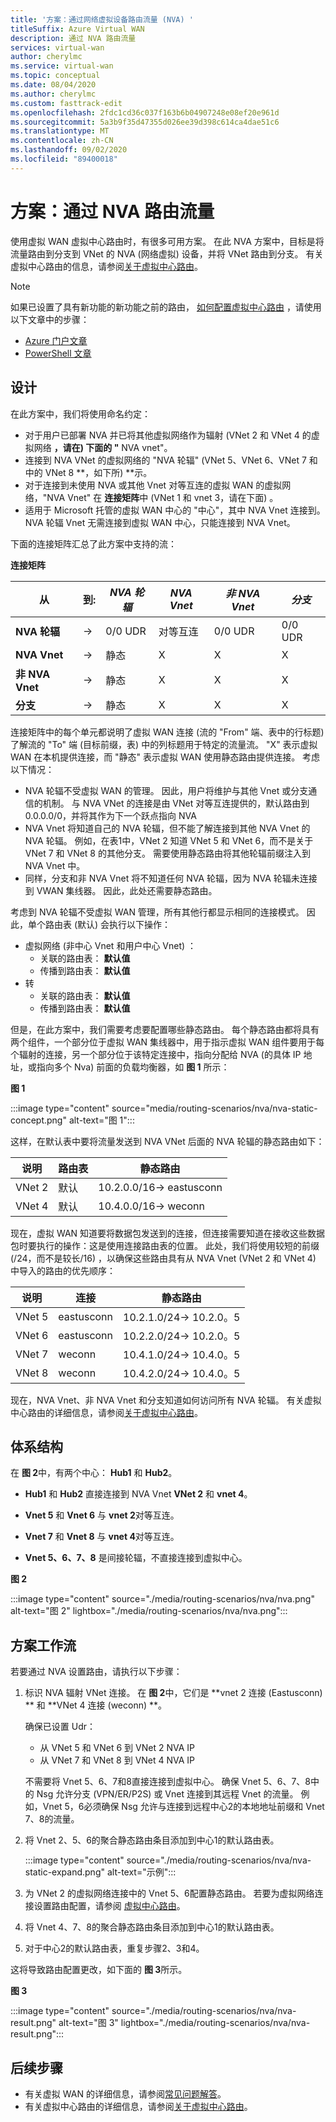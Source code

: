 ```yaml
---
title: '方案：通过网络虚拟设备路由流量 (NVA) '
titleSuffix: Azure Virtual WAN
description: 通过 NVA 路由流量
services: virtual-wan
author: cherylmc
ms.service: virtual-wan
ms.topic: conceptual
ms.date: 08/04/2020
ms.author: cherylmc
ms.custom: fasttrack-edit
ms.openlocfilehash: 2fdc1cd36c037f163b6b04907248e08ef20e961d
ms.sourcegitcommit: 5a3b9f35d47355d026ee39d398c614ca4dae51c6
ms.translationtype: MT
ms.contentlocale: zh-CN
ms.lasthandoff: 09/02/2020
ms.locfileid: "89400018"
---
```

# <a name="scenario-route-traffic-through-an-nva"></a>方案：通过 NVA 路由流量

使用虚拟 WAN 虚拟中心路由时，有很多可用方案。 在此 NVA 方案中，目标是将流量路由到分支到 VNet 的 NVA (网络虚拟) 设备，并将 VNet 路由到分支。 有关虚拟中心路由的信息，请参阅[关于虚拟中心路由](about-virtual-hub-routing.md)。

> [!NOTE]
> 如果已设置了具有新功能的新功能之前的路由， [如何配置虚拟中心路由](how-to-virtual-hub-routing.md) ，请使用以下文章中的步骤：
>* [Azure 门户文章](virtual-wan-route-table-nva-portal.md)
>* [PowerShell 文章](virtual-wan-route-table-nva.md)
>

## <a name="design"></a><a name="design"></a>设计

在此方案中，我们将使用命名约定：

* 对于用户已部署 NVA 并已将其他虚拟网络作为辐射 (VNet 2 和 VNet 4 的虚拟网络 **，请在) 下面的 "** NVA vnet"。
* 连接到 NVA VNet 的虚拟网络的 "NVA 轮辐" (VNet 5、VNet 6、VNet 7 和中的 VNet 8 **，如下所) **示。
* 对于连接到未使用 NVA 或其他 Vnet 对等互连的虚拟 WAN 的虚拟网络，"NVA Vnet" 在 **连接矩阵**中 (VNet 1 和 vnet 3，请在下面) 。
* 适用于 Microsoft 托管的虚拟 WAN 中心的 "中心"，其中 NVA Vnet 连接到。 NVA 轮辐 Vnet 无需连接到虚拟 WAN 中心，只能连接到 NVA Vnet。

下面的连接矩阵汇总了此方案中支持的流：

**连接矩阵**

| 从             | 到:|   *NVA 轮辐*|*NVA Vnet*|*非 NVA Vnet*|*分支*|
|---|---|---|---|---|---|
| **NVA 轮辐**   | &#8594; | 0/0 UDR  |  对等互连 |   0/0 UDR    |  0/0 UDR  |
| **NVA Vnet**    | &#8594; |   静态 |      X   |        X     |      X    |
| **非 NVA Vnet**| &#8594; |   静态 |      X   |        X     |      X    |
| **分支**     | &#8594; |   静态 |      X   |        X     |      X    |

连接矩阵中的每个单元都说明了虚拟 WAN 连接 (流的 "From" 端、表中的行标题) 了解流的 "To" 端 (目标前缀，表) 中的列标题用于特定的流量流。 "X" 表示虚拟 WAN 在本机提供连接，而 "静态" 表示虚拟 WAN 使用静态路由提供连接。 考虑以下情况：

* NVA 轮辐不受虚拟 WAN 的管理。 因此，用户将维护与其他 Vnet 或分支通信的机制。 与 NVA VNet 的连接是由 VNet 对等互连提供的，默认路由到 0.0.0.0/0，并将其作为下一个跃点指向 NVA
* NVA Vnet 将知道自己的 NVA 轮辐，但不能了解连接到其他 NVA Vnet 的 NVA 轮辐。 例如，在表1中，VNet 2 知道 VNet 5 和 VNet 6，而不是关于 VNet 7 和 VNet 8 的其他分支。 需要使用静态路由将其他轮辐前缀注入到 NVA Vnet 中。
* 同样，分支和非 NVA Vnet 将不知道任何 NVA 轮辐，因为 NVA 轮辐未连接到 VWAN 集线器。 因此，此处还需要静态路由。

考虑到 NVA 轮辐不受虚拟 WAN 管理，所有其他行都显示相同的连接模式。 因此，单个路由表 (默认) 会执行以下操作：

* 虚拟网络 (非中心 Vnet 和用户中心 Vnet) ：
  * 关联的路由表： **默认值**
  * 传播到路由表： **默认值**
* 转
  * 关联的路由表： **默认值**
  * 传播到路由表： **默认值**

但是，在此方案中，我们需要考虑要配置哪些静态路由。 每个静态路由都将具有两个组件，一个部分位于虚拟 WAN 集线器中，用于指示虚拟 WAN 组件要用于每个辐射的连接，另一个部分位于该特定连接中，指向分配给 NVA (的具体 IP 地址，或指向多个 Nva) 前面的负载均衡器，如 **图 1** 所示：

**图 1**

:::image type="content" source="media/routing-scenarios/nva/nva-static-concept.png" alt-text="图 1":::

这样，在默认表中要将流量发送到 NVA VNet 后面的 NVA 轮辐的静态路由如下：

| 说明 | 路由表 | 静态路由              |
| ----------- | ----------- | ------------------------- |
| VNet 2       | 默认     | 10.2.0.0/16-> eastusconn |
| VNet 4       | 默认     | 10.4.0.0/16-> weconn     |

现在，虚拟 WAN 知道要将数据包发送到的连接，但连接需要知道在接收这些数据包时要执行的操作：这是使用连接路由表的位置。 此处，我们将使用较短的前缀 (/24，而不是较长/16) ，以确保这些路由具有从 NVA Vnet (VNet 2 和 VNet 4) 中导入的路由的优先顺序：

| 说明 | 连接 | 静态路由            |
| ----------- | ---------- | ----------------------- |
| VNet 5       | eastusconn | 10.2.1.0/24-> 10.2.0。5 |
| VNet 6       | eastusconn | 10.2.2.0/24-> 10.2.0。5 |
| VNet 7       | weconn     | 10.4.1.0/24-> 10.4.0。5 |
| VNet 8       | weconn     | 10.4.2.0/24-> 10.4.0。5 |

现在，NVA Vnet、非 NVA Vnet 和分支知道如何访问所有 NVA 轮辐。 有关虚拟中心路由的详细信息，请参阅[关于虚拟中心路由](about-virtual-hub-routing.md)。

## <a name="architecture"></a><a name="architecture"></a>体系结构

在 **图 2**中，有两个中心： **Hub1** 和 **Hub2**。

* **Hub1** 和 **Hub2** 直接连接到 NVA Vnet **VNet 2** 和 **vnet 4**。

* **Vnet 5** 和 **Vnet 6** 与 **vnet 2**对等互连。

* **Vnet 7** 和 **Vnet 8** 与 **vnet 4**对等互连。

* **Vnet 5、6、7、8** 是间接轮辐，不直接连接到虚拟中心。

**图 2**

:::image type="content" source="./media/routing-scenarios/nva/nva.png" alt-text="图 2" lightbox="./media/routing-scenarios/nva/nva.png":::

## <a name="scenario-workflow"></a><a name="workflow"></a>方案工作流

若要通过 NVA 设置路由，请执行以下步骤：

1. 标识 NVA 辐射 VNet 连接。 在 **图 2**中，它们是 **vnet 2 连接 (Eastusconn) ** 和 **VNet 4 连接 (weconn) **。

   确保已设置 Udr：
   * 从 VNet 5 和 VNet 6 到 VNet 2 NVA IP
   * 从 VNet 7 和 VNet 8 到 VNet 4 NVA IP 
   
   不需要将 Vnet 5、6、7和8直接连接到虚拟中心。 确保 Vnet 5、6、7、8中的 Nsg 允许分支 (VPN/ER/P2S) 或 Vnet 连接到其远程 Vnet 的流量。 例如，Vnet 5，6必须确保 Nsg 允许与连接到远程中心2的本地地址前缀和 Vnet 7、8的流量。

2. 将 Vnet 2、5、6的聚合静态路由条目添加到中心1的默认路由表。

   :::image type="content" source="./media/routing-scenarios/nva/nva-static-expand.png" alt-text="示例":::

3. 为 VNet 2 的虚拟网络连接中的 Vnet 5、6配置静态路由。 若要为虚拟网络连接设置路由配置，请参阅 [虚拟中心路由](how-to-virtual-hub-routing.md#routing-configuration)。

4. 将 Vnet 4、7、8的聚合静态路由条目添加到中心1的默认路由表。

5. 对于中心2的默认路由表，重复步骤2、3和4。

这将导致路由配置更改，如下面的 **图 3**所示。

**图 3**

   :::image type="content" source="./media/routing-scenarios/nva/nva-result.png" alt-text="图 3" lightbox="./media/routing-scenarios/nva/nva-result.png":::

## <a name="next-steps"></a>后续步骤

* 有关虚拟 WAN 的详细信息，请参阅[常见问题解答](virtual-wan-faq.md)。
* 有关虚拟中心路由的详细信息，请参阅[关于虚拟中心路由](about-virtual-hub-routing.md)。

